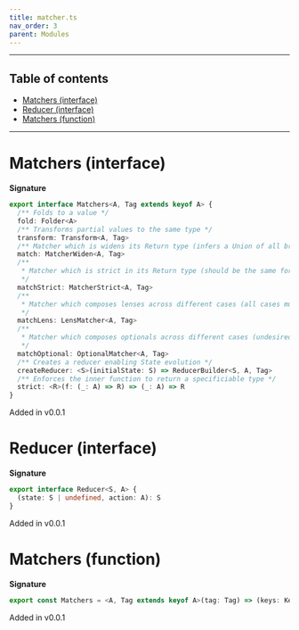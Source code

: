 ```yaml
---
title: matcher.ts
nav_order: 3
parent: Modules
---
```


---

<h2 class="text-delta">Table of contents</h2>

- [Matchers (interface)](#matchers-interface)
- [Reducer (interface)](#reducer-interface)
- [Matchers (function)](#matchers-function)

---

# Matchers (interface)

**Signature**

```ts
export interface Matchers<A, Tag extends keyof A> {
  /** Folds to a value */
  fold: Folder<A>
  /** Transforms partial values to the same type */
  transform: Transform<A, Tag>
  /** Matcher which is widens its Return type (infers a Union of all branches), supports a default as last parameter */
  match: MatcherWiden<A, Tag>
  /**
   * Matcher which is strict in its Return type (should be the same for all branches)
   */
  matchStrict: MatcherStrict<A, Tag>
  /**
   * Matcher which composes lenses across different cases (all cases must be specified)
   */
  matchLens: LensMatcher<A, Tag>
  /**
   * Matcher which composes optionals across different cases (undesired cases can be omitted)
   */
  matchOptional: OptionalMatcher<A, Tag>
  /** Creates a reducer enabling State evolution */
  createReducer: <S>(initialState: S) => ReducerBuilder<S, A, Tag>
  /** Enforces the inner function to return a specificiable type */
  strict: <R>(f: (_: A) => R) => (_: A) => R
}
```

Added in v0.0.1

# Reducer (interface)

**Signature**

```ts
export interface Reducer<S, A> {
  (state: S | undefined, action: A): S
}
```

Added in v0.0.1

# Matchers (function)

**Signature**

```ts
export const Matchers = <A, Tag extends keyof A>(tag: Tag) => (keys: KeysDefinition<A, Tag>): Matchers<A, Tag> => ...
```

Added in v0.0.1
